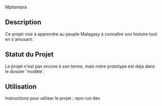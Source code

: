 Mpitantara

## Description
Ce projet vise à apprendre au peuple Malagasy à connaître son histoire tout en s'amusant.

## Statut du Projet
Le projet n'est pas encore à son terme, mais notre prototype est déjà dans le dossier 'modèle'.

## Utilisation
Instructions pour utiliser le projet :
npm run dev
